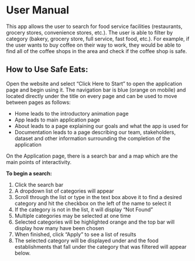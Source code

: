 # User Manual
This app allows the user to search for food service facilities (restaurants, grocery stores, convenience stores, etc.). The user is able to filter by category (bakery, grocery store, full service, fast food, etc.). For example, if the user wants to buy coffee on their way to work, they would be able to find all of the coffee shops in the area and check if the coffee shop is safe.

## How to Use Safe Eats:

Open the website and select “Click Here to Start” to open the application page and begin using it. The navigation bar is blue (orange on mobile) and located directly under the title on every page and can be used to move between pages as follows:

- Home leads to the introductory animation page
- App leads to main application page
- About leads to a page explaining our goals and what the app is used for
- Documentation leads to a page describing our team, stakeholders, dataset and other information surrounding the completion of the application

On the Application page, there is a search bar and a map which are the main points of interactivity.

**To begin a search:**

1. Click the search bar
2. A dropdown list of categories will appear
3. Scroll through the list or type in the text box above it to find a desired category and hit the checkbox on the left of the name to select it
4. If the category is not in the list, it will display “Not Found”
5. Multiple categories may be selected at one time
6. Selected categories will be highlighted orange and the top bar will display how many have been chosen
7. When finished, click “Apply” to see a list of results
8. The selected category will be displayed under and the food establishments that fall under the category that was filtered will appear below.

